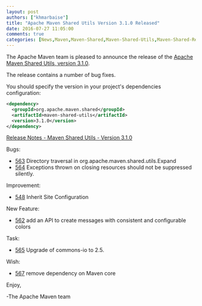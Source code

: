 ```yaml
---
layout: post
authors: ["khmarbaise"]
title: "Apache Maven Shared Utils Version 3.1.0 Released"
date: 2016-07-27 11:05:00
comments: true
categories: [News,Maven,Maven-Shared,Maven-Shared-Utils,Maven-Shared-Release,Maven-Shared-Utils-Release]
---
```

The Apache Maven team is pleased to announce the release of the [Apache
Maven Shared Utils, version 3.1.0](https://maven.apache.org/shared/maven-shared-utils/).

The release contains a number of bug fixes.

You should specify the version in your project's dependencies configuration:

```xml
<dependency>
  <groupId>org.apache.maven.shared</groupId>
  <artifactId>maven-shared-utils</artifactId>
  <version>3.1.0</version>
</dependency>
```

<!-- more -->

[Release Notes - Maven Shared Utils - Version 3.1.0](https://issues.apache.org/jira/secure/ReleaseNote.jspa?projectId=12317922&version=12335944)


Bugs:

 * [563](https://issues.apache.org/jira/browse/563) Directory traversal in org.apache.maven.shared.utils.Expand
 * [564](https://issues.apache.org/jira/browse/564) Exceptions thrown on closing resources should not be suppressed silently.

Improvement:

 * [548](https://issues.apache.org/jira/browse/548) Inherit Site Configuration

New Feature:

 * [562](https://issues.apache.org/jira/browse/562) add an API to create messages with consistent and configurable colors

Task:

 * [565](https://issues.apache.org/jira/browse/565) Upgrade of commons-io to 2.5.

Wish:

 * [567](https://issues.apache.org/jira/browse/567) remove dependency on Maven core

Enjoy,

-The Apache Maven team
